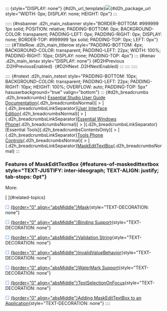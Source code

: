 ::: {style="DISPLAY: none"}
[](ms-xhelp:///?Id=d2h_url_template){#d2h_url_template}![](!package_url!){#d2h_package_url style="WIDTH: 0px; DISPLAY: none; HEIGHT: 0px"}
:::

::::: {#nsbanner .d2h_main_nsbanner style="BORDER-BOTTOM: #999999 1px solid; POSITION: relative; PADDING-BOTTOM: 0px; BACKGROUND-COLOR: transparent; PADDING-LEFT: 0px; PADDING-RIGHT: 0px; DISPLAY: none; BORDER-TOP: #999999 1px solid; PADDING-TOP: 0px; LEFT: 0px"}
:::: {#TitleRow .d2h_main_titlerow style="PADDING-BOTTOM: 4px; BACKGROUND-COLOR: transparent; PADDING-LEFT: 22px; WIDTH: 100%; PADDING-RIGHT: 10px; DISPLAY: none; PADDING-TOP: 4px"}
::: {#ienav .d2h_main_ienav style="DISPLAY: none"}
[](ms-xhelp:///?Id=a55e8cef-7c9f-4d27-90c5-2127e78676e7){#D2HPrevious .D2HPreviousEnabled}  [](ms-xhelp:///?Id=3022e8a5-607d-4ede-b1a9-7ec66eaed87d){#D2HNext .D2HNextEnabled}
:::
::::
:::::

:::: {#nstext .d2h_main_nstext style="PADDING-BOTTOM: 10px; BACKGROUND-COLOR: transparent; PADDING-LEFT: 22px; PADDING-RIGHT: 10px; HEIGHT: 100%; OVERFLOW: auto; PADDING-TOP: 5px" hasuserbackground="true" valign="bottom"}
::: {#d2h_breadcrumbs .d2h_breadcrumbs}
[Essential Studio User Guide Documentation](ms-xhelp:///?Id=12457748-09e3-4d74-a240-8e049cedf030){.d2h_breadcrumbsNormal}[ \> ]{.d2h_breadcrumbsLinkSeparator}[User Interface Edition](ms-xhelp:///?Id=c29296b7-531c-413b-a0ec-488ca1f7f669){.d2h_breadcrumbsNormal}[ \> ]{.d2h_breadcrumbsLinkSeparator}[Essential Windows Phone](ms-xhelp:///?Id=5ea1999c-4eff-4775-b84e-407dc825f555){.d2h_breadcrumbsNormal}[ \> ]{.d2h_breadcrumbsLinkSeparator}[Essential Tools]{.d2h_breadcrumbsContentsOnly}[ \> ]{.d2h_breadcrumbsLinkSeparator}[Tools Phone Controls](ms-xhelp:///?Id=785aeb70-aa68-45ce-9666-964f209e58fd){.d2h_breadcrumbsNormal}[ \> ]{.d2h_breadcrumbsLinkSeparator}[MaskEditTextBox](ms-xhelp:///?Id=badae4e8-6b8c-4902-8597-c15633494777){.d2h_breadcrumbsNormal}
:::

### Features of MaskEditTextBox {#features-of-maskedittextbox style="TEXT-JUSTIFY: inter-ideograph; TEXT-ALIGN: justify; tab-stops: 0pt"}

More:

[ ]{#related-topics}

[![](button.gif){border="0" align="absMiddle"}Mask](ms-xhelp:///?Id=17321bef-448b-4468-908f-3aaa7eb82144){style="TEXT-DECORATION: none"}

[![](button.gif){border="0" align="absMiddle"}Binding Support](ms-xhelp:///?Id=3e6095f2-0f64-4b41-bca8-fc8250816e4e){style="TEXT-DECORATION: none"}

[![](button.gif){border="0" align="absMiddle"}Validation String](ms-xhelp:///?Id=3595b9c2-e6d0-4ca9-b943-7ea9e6eccf23){style="TEXT-DECORATION: none"}

[![](button.gif){border="0" align="absMiddle"}InvalidValueBehavior](ms-xhelp:///?Id=d2464006-520c-4c6d-bffe-de4b59e96aad){style="TEXT-DECORATION: none"}

[![](button.gif){border="0" align="absMiddle"}WaterMark Support](ms-xhelp:///?Id=50b4e160-5d22-4d87-adb3-e880daf56790){style="TEXT-DECORATION: none"}

[![](button.gif){border="0" align="absMiddle"}TextSelectionOnFocus](ms-xhelp:///?Id=337f92d9-5323-44db-b4dc-384c196819f3){style="TEXT-DECORATION: none"}

[![](button.gif){border="0" align="absMiddle"}Adding MaskEditTextBox to an Application](ms-xhelp:///?Id=119e0972-06d4-49be-8fb1-456e533f8b0d){style="TEXT-DECORATION: none"}
::::
